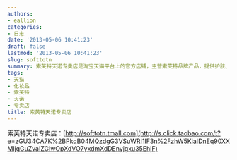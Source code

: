```yaml
---
authors:
- eallion
categories:
- 日志
date: '2013-05-06 10:41:23'
draft: false
lastmod: '2013-05-06 10:41:23'
slug: softtotn
summary: 索芙特天诺专卖店是淘宝天猫平台上的官方店铺，主营索芙特品牌产品，提供护肤、美发等个人护理用品。店铺链接为 http://softtotn.tmall.com，消费者可通过该网址直接访问选购商品。
tags:
- 天猫
- 化妆品
- 索芙特
- 天诺
- 专卖店
title: 索芙特天诺专卖店
---
```

索芙特天诺专卖店：[http://softtotn.tmall.com](http://s.click.taobao.com/t?e=zGU34CA7K%2BPkqB04MQzdgG3VSuWRI1IF3n%2FzhW5KiaIDnEq90XXMljgGuZvaIZGlwOpXdVO7yxdmXdDEnyjgxu35EhjF)